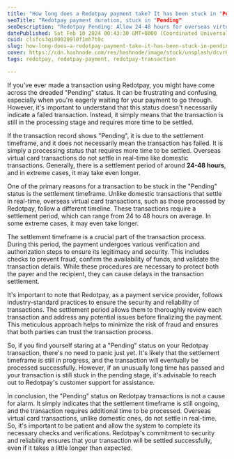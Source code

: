 ```yaml
---
title: "How long does a Redotpay payment take? It has been stuck in "Pending" status."
seoTitle: "Redotpay payment duration, stuck in "Pending"
seoDescription: "Redotpay Pending: Allow 24-48 hours for overseas virtual card transactions; secure, reliable processing requires patience"
datePublished: Sat Feb 10 2024 00:43:30 GMT+0000 (Coordinated Universal Time)
cuid: clsfcs3qi000209l0f1mh7t0c
slug: how-long-does-a-redotpay-payment-take-it-has-been-stuck-in-pending-status
cover: https://cdn.hashnode.com/res/hashnode/image/stock/unsplash/dcvrHC9X9pM/upload/58b0b18bd3480317e3f23214d32f7911.jpeg
tags: redotpay, redotpay-payment, redotpay-transaction

---
```


If you've ever made a transaction using Redotpay, you might have come across the dreaded "Pending" status. It can be frustrating and confusing, especially when you're eagerly waiting for your payment to go through. However, it's important to understand that this status doesn't necessarily indicate a failed transaction. Instead, it simply means that the transaction is still in the processing stage and requires more time to be settled.

If the transaction record shows "Pending", it is due to the settlement timeframe, and it does not necessarily mean the transaction has failed. It is simply a processing status that requires more time to be settled. Overseas virtual card transactions do not settle in real-time like domestic transactions. Generally, there is a settlement period of around **24-48 hours**, and in extreme cases, it may take even longer.

One of the primary reasons for a transaction to be stuck in the "Pending" status is the settlement timeframe. Unlike domestic transactions that settle in real-time, overseas virtual card transactions, such as those processed by Redotpay, follow a different timeline. These transactions require a settlement period, which can range from 24 to 48 hours on average. In some extreme cases, it may even take longer.

The settlement timeframe is a crucial part of the transaction process. During this period, the payment undergoes various verification and authorization steps to ensure its legitimacy and security. This includes checks to prevent fraud, confirm the availability of funds, and validate the transaction details. While these procedures are necessary to protect both the payer and the recipient, they can cause delays in the transaction settlement.

It's important to note that Redotpay, as a payment service provider, follows industry-standard practices to ensure the security and reliability of transactions. The settlement period allows them to thoroughly review each transaction and address any potential issues before finalizing the payment. This meticulous approach helps to minimize the risk of fraud and ensures that both parties can trust the transaction process.

So, if you find yourself staring at a "Pending" status on your Redotpay transaction, there's no need to panic just yet. It's likely that the settlement timeframe is still in progress, and the transaction will eventually be processed successfully. However, if an unusually long time has passed and your transaction is still stuck in the pending stage, it's advisable to reach out to Redotpay's customer support for assistance.

In conclusion, the "Pending" status on Redotpay transactions is not a cause for alarm. It simply indicates that the settlement timeframe is still ongoing, and the transaction requires additional time to be processed. Overseas virtual card transactions, unlike domestic ones, do not settle in real-time. So, it's important to be patient and allow the system to complete its necessary checks and verifications. Redotpay's commitment to security and reliability ensures that your transaction will be settled successfully, even if it takes a little longer than expected.